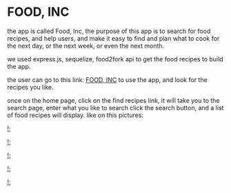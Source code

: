 # FOOD, INC

the app is called Food, Inc, the purpose of this app is to search for food recipes, and help users, and make it easy to find and plan what to cook for the next day, or the next week, or even the next month.

we used express.js, sequelize, food2fork api to get the food recipes to build the app.

the user can go to this link: [FOOD, INC](https://mbfood.herokuapp.com/) to use the app, and look for the recipes you like.

once on the home page, click on the find recipes link, it will take you to the search page, enter what you like to search click the search button, and a list of food recipes will display. like on this pictures: 



[!](https://github.com/mbouhoum1988/Project2/blob/master/capture/capture1.png);



[!](https://github.com/mbouhoum1988/Project2/blob/master/capture/capture2.png);



[!](https://github.com/mbouhoum1988/Project2/blob/master/capture/capture3.png);


[!](https://github.com/mbouhoum1988/Project2/blob/master/capture/capture4.png);


[!](https://github.com/mbouhoum1988/Project2/blob/master/capture/capture5.png);
